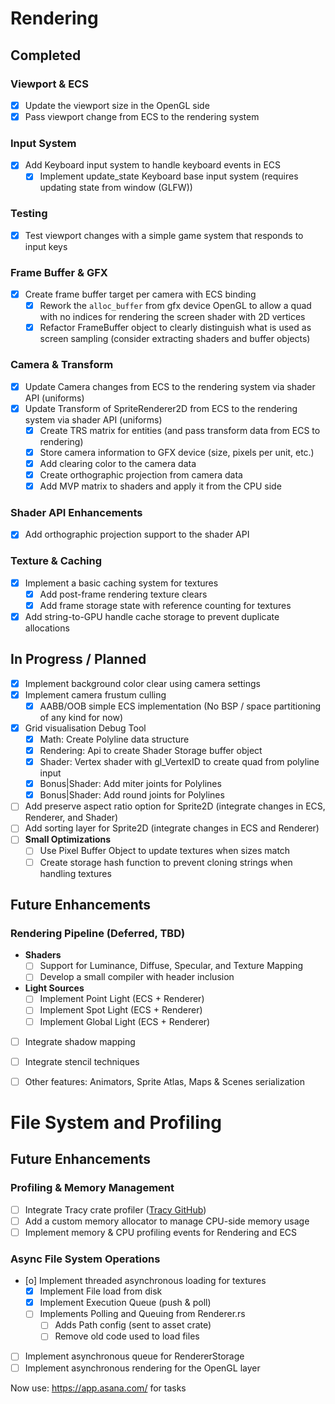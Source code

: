 # Rendering

## Completed

### Viewport & ECS
- [X] Update the viewport size in the OpenGL side
- [X] Pass viewport change from ECS to the rendering system

### Input System
- [X] Add Keyboard input system to handle keyboard events in ECS
	- [X] Implement update_state Keyboard base input system (requires updating state from window (GLFW))

### Testing
- [X] Test viewport changes with a simple game system that responds to input keys

### Frame Buffer & GFX
- [x] Create frame buffer target per camera with ECS binding
	- [X] Rework the `alloc_buffer` from gfx device OpenGL to allow a quad with no indices for rendering the screen shader with 2D vertices
	- [X] Refactor FrameBuffer object to clearly distinguish what is used as screen sampling (consider extracting shaders and buffer objects)

### Camera & Transform
- [X] Update Camera changes from ECS to the rendering system via shader API (uniforms)
- [X] Update Transform of SpriteRenderer2D from ECS to the rendering system via shader API (uniforms)
	- [X] Create TRS matrix for entities (and pass transform data from ECS to rendering)
	- [X] Store camera information to GFX device (size, pixels per unit, etc.)
	- [X] Add clearing color to the camera data
	- [X] Create orthographic projection from camera data
	- [X] Add MVP matrix to shaders and apply it from the CPU side

### Shader API Enhancements
- [X] Add orthographic projection support to the shader API

### Texture & Caching
- [X] Implement a basic caching system for textures
	- [X] Add post-frame rendering texture clears
	- [X] Add frame storage state with reference counting for textures
- [X] Add string-to-GPU handle cache storage to prevent duplicate allocations

## In Progress / Planned

- [X] Implement background color clear using camera settings
- [x] Implement camera frustum culling
  - [x] AABB/OOB simple ECS implementation (No BSP / space partitioning of any kind for now)
- [x] Grid visualisation Debug Tool
  - [x] Math: Create Polyline data structure
  - [x] Rendering: Api to create Shader Storage buffer object
  - [x] Shader: Vertex shader with gl_VertexID to create quad from polyline input
  - [x] Bonus|Shader: Add miter joints for Polylines
  - [x] Bonus|Shader: Add round joints for Polylines
- [ ] Add preserve aspect ratio option for Sprite2D (integrate changes in ECS, Renderer, and Shader)
- [ ] Add sorting layer for Sprite2D (integrate changes in ECS and Renderer)
- [ ] **Small Optimizations**
	- [ ] Use Pixel Buffer Object to update textures when sizes match
	- [ ] Create storage hash function to prevent cloning strings when handling textures

## Future Enhancements

### Rendering Pipeline (Deferred, TBD)
- **Shaders**
	- [ ] Support for Luminance, Diffuse, Specular, and Texture Mapping
	- [ ] Develop a small compiler with header inclusion
- **Light Sources**
	- [ ] Implement Point Light (ECS + Renderer)
	- [ ] Implement Spot Light (ECS + Renderer)
	- [ ] Implement Global Light (ECS + Renderer)
- [ ] Integrate shadow mapping
- [ ] Integrate stencil techniques

- [ ] Other features: Animators, Sprite Atlas, Maps & Scenes serialization

# File System and Profiling

## Future Enhancements

### Profiling & Memory Management
- [ ] Integrate Tracy crate profiler ([Tracy GitHub](https://github.com/wolfpld/tracy?tab=readme-ov-file))
- [ ] Add a custom memory allocator to manage CPU-side memory usage
- [ ] Implement memory & CPU profiling events for Rendering and ECS

### Async File System Operations
- [o] Implement threaded asynchronous loading for textures
    - [x] Implement File load from disk
    - [x] Implement Execution Queue (push & poll)
    - [ ] Implements Polling and Queuing from Renderer.rs
        - [ ] Adds Path config (sent to asset crate)
        - [ ] Remove old code used to load files
- [ ] Implement asynchronous queue for RendererStorage
- [ ] Implement asynchronous rendering for the OpenGL layer

Now use: https://app.asana.com/ for tasks
